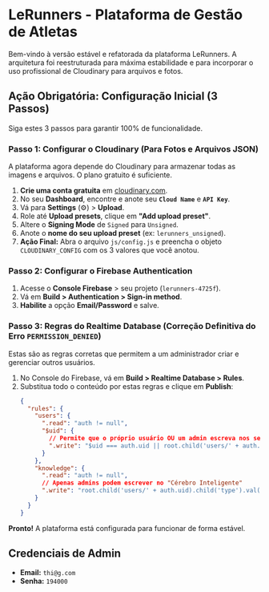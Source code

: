 # LeRunners - Plataforma de Gestão de Atletas

Bem-vindo à versão estável e refatorada da plataforma LeRunners. A arquitetura foi reestruturada para máxima estabilidade e para incorporar o uso profissional de Cloudinary para arquivos e fotos.

## Ação Obrigatória: Configuração Inicial (3 Passos)

Siga estes 3 passos para garantir 100% de funcionalidade.

### Passo 1: Configurar o Cloudinary (Para Fotos e Arquivos JSON)

A plataforma agora depende do Cloudinary para armazenar todas as imagens e arquivos. O plano gratuito é suficiente.

1.  **Crie uma conta gratuita** em [cloudinary.com](https://cloudinary.com/).
2.  No seu **Dashboard**, encontre e anote seu **`Cloud Name`** e **`API Key`**.
3.  Vá para **Settings** (⚙️) > **Upload**.
4.  Role até **Upload presets**, clique em **"Add upload preset"**.
5.  Altere o **Signing Mode** de `Signed` para `Unsigned`.
6.  Anote o **nome do seu upload preset** (ex: `lerunners_unsigned`).
7.  **Ação Final:** Abra o arquivo `js/config.js` e preencha o objeto `CLOUDINARY_CONFIG` com os 3 valores que você anotou.

### Passo 2: Configurar o Firebase Authentication

1.  Acesse o **Console Firebase** > seu projeto (`lerunners-4725f`).
2.  Vá em **Build > Authentication > Sign-in method**.
3.  **Habilite** a opção **Email/Password** e salve.

### Passo 3: Regras do Realtime Database (Correção Definitiva do Erro `PERMISSION_DENIED`)

Estas são as regras corretas que permitem a um administrador criar e gerenciar outros usuários.

1.  No Console do Firebase, vá em **Build > Realtime Database > Rules**.
2.  Substitua todo o conteúdo por estas regras e clique em **Publish**:
    ```json
    {
      "rules": {
        "users": {
          ".read": "auth != null",
          "$uid": {
            // Permite que o próprio usuário OU um admin escreva nos seus dados
            ".write": "$uid === auth.uid || root.child('users/' + auth.uid).child('type').val() === 'admin'"
          }
        },
        "knowledge": {
          ".read": "auth != null",
          // Apenas admins podem escrever no "Cérebro Inteligente"
          ".write": "root.child('users/' + auth.uid).child('type').val() === 'admin'"
        }
      }
    }
    ```

**Pronto!** A plataforma está configurada para funcionar de forma estável.

## Credenciais de Admin

* **Email:** `thi@g.com`
* **Senha:** `194000`
